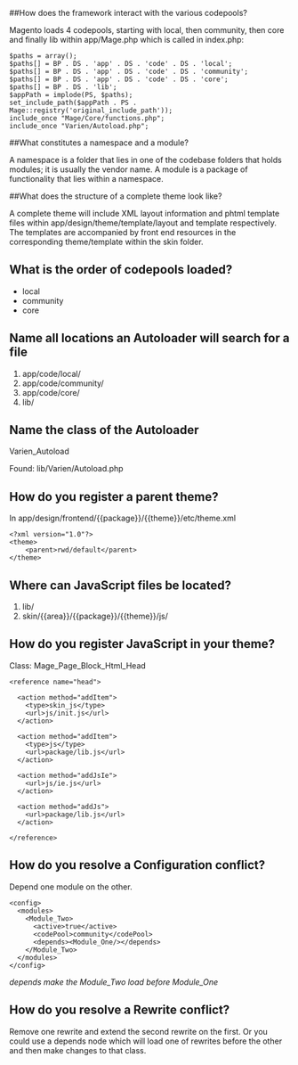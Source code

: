 ##How does the framework interact with the various codepools?

Magento loads 4 codepools, starting with local, then community, then core and finally lib within app/Mage.php which is called in index.php:

    $paths = array();
    $paths[] = BP . DS . 'app' . DS . 'code' . DS . 'local';
    $paths[] = BP . DS . 'app' . DS . 'code' . DS . 'community';
    $paths[] = BP . DS . 'app' . DS . 'code' . DS . 'core';
    $paths[] = BP . DS . 'lib';
    $appPath = implode(PS, $paths);
    set_include_path($appPath . PS . Mage::registry('original_include_path'));
    include_once "Mage/Core/functions.php";
    include_once "Varien/Autoload.php";


##What constitutes a namespace and a module?

A namespace is a folder that lies in one of the codebase folders that holds modules; it is usually the vendor name. A module is a package of functionality that lies within a namespace.

##What does the structure of a complete theme look like?

A complete theme will include XML layout information and phtml template files within app/design/theme/template/layout and template respectively. The templates are accompanied by front end resources in the corresponding theme/template within the skin folder.

## What is the order of codepools loaded?

- local
- community
- core

## Name all locations an Autoloader will search for a file

1. app/code/local/
2. app/code/community/
3. app/code/core/
4. lib/


## Name the class of the Autoloader

Varien_Autoload

Found: lib/Varien/Autoload.php

## How do you register a parent theme?

In app/design/frontend/{{package}}/{{theme}}/etc/theme.xml

    <?xml version="1.0"?>
    <theme>
        <parent>rwd/default</parent>
    </theme>

## Where can JavaScript files be located?

1. lib/
2. skin/{{area}}/{{package}}/{{theme}}/js/

## How do you register JavaScript in your theme?

Class: Mage_Page_Block_Html_Head

    <reference name="head">

      <action method="addItem">
        <type>skin_js</type>
        <url>js/init.js</url>
      </action>

      <action method="addItem">
        <type>js</type>
        <url>package/lib.js</url>
      </action>

      <action method="addJsIe">
        <url>js/ie.js</url>
      </action>

      <action method="addJs">
        <url>package/lib.js</url>
      </action>

    </reference>

## How do you resolve a Configuration conflict?

Depend one module on the other.

    <config>
      <modules>
        <Module_Two>
          <active>true</active>
          <codePool>community</codePool>
          <depends><Module_One/></depends>
        </Module_Two>
      </modules>
    </config>

*depends make the Module_Two load before Module_One*


## How do you resolve a Rewrite conflict?

Remove one rewrite and extend the second rewrite on the first.
Or you could use a depends node which will load one of rewrites before the other and then make changes to that class.

